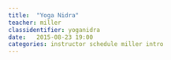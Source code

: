 ```yaml
---
title:  "Yoga Nidra"
teacher: miller
classidentifier: yoganidra
date:   2015-08-23 19:00
categories: instructor schedule miller intro
---
```

